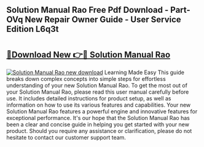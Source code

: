 ## Solution Manual Rao Free Pdf Download - Part-OVq New Repair Owner Guide - User Service Edition L6q3t

# <h2><a href="http://bc6160.oget.top/?id=Solution+Manual+Rao">🔗Download New 👉🔴 Solution Manual Rao</a></h2>

[![Solution Manual Rao new download](https://i.imgur.com/5g1atiW.png)](http://bc6160.oget.top/?id=Solution+Manual+Rao)
Learning Made Easy This guide breaks down complex concepts into simple steps for effortless understanding of your new Solution Manual Rao. To get the most out of your Solution Manual Rao, please read this user manual carefully before use. It includes detailed instructions for product setup, as well as information on how to use its various features and capabilities. Your new Solution Manual Rao features a powerful engine and innovative features for exceptional performance. It's our hope that the Solution Manual Rao has been a clear and concise guide in helping you get started with your new product. Should you require any assistance or clarification, please do not hesitate to contact our customer support team.
